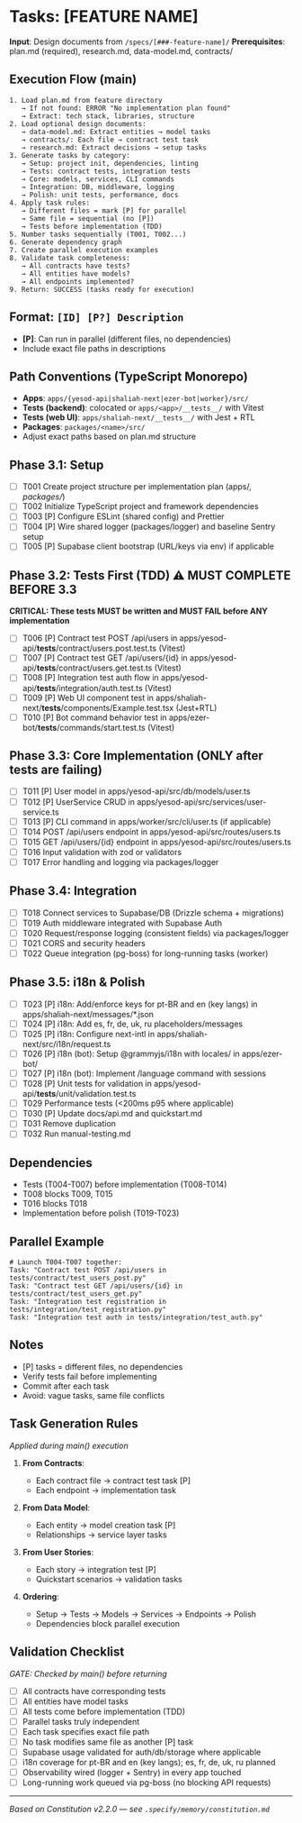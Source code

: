 # Tasks: [FEATURE NAME]

**Input**: Design documents from `/specs/[###-feature-name]/`
**Prerequisites**: plan.md (required), research.md, data-model.md, contracts/

## Execution Flow (main)
```
1. Load plan.md from feature directory
   → If not found: ERROR "No implementation plan found"
   → Extract: tech stack, libraries, structure
2. Load optional design documents:
   → data-model.md: Extract entities → model tasks
   → contracts/: Each file → contract test task
   → research.md: Extract decisions → setup tasks
3. Generate tasks by category:
   → Setup: project init, dependencies, linting
   → Tests: contract tests, integration tests
   → Core: models, services, CLI commands
   → Integration: DB, middleware, logging
   → Polish: unit tests, performance, docs
4. Apply task rules:
   → Different files = mark [P] for parallel
   → Same file = sequential (no [P])
   → Tests before implementation (TDD)
5. Number tasks sequentially (T001, T002...)
6. Generate dependency graph
7. Create parallel execution examples
8. Validate task completeness:
   → All contracts have tests?
   → All entities have models?
   → All endpoints implemented?
9. Return: SUCCESS (tasks ready for execution)
```

## Format: `[ID] [P?] Description`
- **[P]**: Can run in parallel (different files, no dependencies)
- Include exact file paths in descriptions

## Path Conventions (TypeScript Monorepo)
- **Apps**: `apps/{yesod-api|shaliah-next|ezer-bot|worker}/src/`
- **Tests (backend)**: colocated or `apps/<app>/__tests__/` with Vitest
- **Tests (web UI)**: `apps/shaliah-next/__tests__/` with Jest + RTL
- **Packages**: `packages/<name>/src/`
- Adjust exact paths based on plan.md structure

## Phase 3.1: Setup
- [ ] T001 Create project structure per implementation plan (apps/*, packages/*)
- [ ] T002 Initialize TypeScript project and framework dependencies
- [ ] T003 [P] Configure ESLint (shared config) and Prettier
- [ ] T004 [P] Wire shared logger (packages/logger) and baseline Sentry setup
- [ ] T005 [P] Supabase client bootstrap (URL/keys via env) if applicable

## Phase 3.2: Tests First (TDD) ⚠️ MUST COMPLETE BEFORE 3.3
**CRITICAL: These tests MUST be written and MUST FAIL before ANY implementation**
- [ ] T006 [P] Contract test POST /api/users in apps/yesod-api/__tests__/contract/users.post.test.ts (Vitest)
- [ ] T007 [P] Contract test GET /api/users/{id} in apps/yesod-api/__tests__/contract/users.get.test.ts (Vitest)
- [ ] T008 [P] Integration test auth flow in apps/yesod-api/__tests__/integration/auth.test.ts (Vitest)
- [ ] T009 [P] Web UI component test in apps/shaliah-next/__tests__/components/Example.test.tsx (Jest+RTL)
- [ ] T010 [P] Bot command behavior test in apps/ezer-bot/__tests__/commands/start.test.ts (Vitest)

## Phase 3.3: Core Implementation (ONLY after tests are failing)
- [ ] T011 [P] User model in apps/yesod-api/src/db/models/user.ts
- [ ] T012 [P] UserService CRUD in apps/yesod-api/src/services/user-service.ts
- [ ] T013 [P] CLI command in apps/worker/src/cli/user.ts (if applicable)
- [ ] T014 POST /api/users endpoint in apps/yesod-api/src/routes/users.ts
- [ ] T015 GET /api/users/{id} endpoint in apps/yesod-api/src/routes/users.ts
- [ ] T016 Input validation with zod or validators
- [ ] T017 Error handling and logging via packages/logger

## Phase 3.4: Integration
- [ ] T018 Connect services to Supabase/DB (Drizzle schema + migrations)
- [ ] T019 Auth middleware integrated with Supabase Auth
- [ ] T020 Request/response logging (consistent fields) via packages/logger
- [ ] T021 CORS and security headers
- [ ] T022 Queue integration (pg-boss) for long-running tasks (worker)

## Phase 3.5: i18n & Polish
- [ ] T023 [P] i18n: Add/enforce keys for pt-BR and en (key langs) in apps/shaliah-next/messages/*.json
- [ ] T024 [P] i18n: Add es, fr, de, uk, ru placeholders/messages
- [ ] T025 [P] i18n: Configure next-intl in apps/shaliah-next/src/i18n/request.ts
- [ ] T026 [P] i18n (bot): Setup @grammyjs/i18n with locales/ in apps/ezer-bot/
- [ ] T027 [P] i18n (bot): Implement /language command with sessions
- [ ] T028 [P] Unit tests for validation in apps/yesod-api/__tests__/unit/validation.test.ts
- [ ] T029 Performance tests (<200ms p95 where applicable)
- [ ] T030 [P] Update docs/api.md and quickstart.md
- [ ] T031 Remove duplication
- [ ] T032 Run manual-testing.md

## Dependencies
- Tests (T004-T007) before implementation (T008-T014)
- T008 blocks T009, T015
- T016 blocks T018
- Implementation before polish (T019-T023)

## Parallel Example
```
# Launch T004-T007 together:
Task: "Contract test POST /api/users in tests/contract/test_users_post.py"
Task: "Contract test GET /api/users/{id} in tests/contract/test_users_get.py"
Task: "Integration test registration in tests/integration/test_registration.py"
Task: "Integration test auth in tests/integration/test_auth.py"
```

## Notes
- [P] tasks = different files, no dependencies
- Verify tests fail before implementing
- Commit after each task
- Avoid: vague tasks, same file conflicts

## Task Generation Rules
*Applied during main() execution*

1. **From Contracts**:
   - Each contract file → contract test task [P]
   - Each endpoint → implementation task
   
2. **From Data Model**:
   - Each entity → model creation task [P]
   - Relationships → service layer tasks
   
3. **From User Stories**:
   - Each story → integration test [P]
   - Quickstart scenarios → validation tasks

4. **Ordering**:
   - Setup → Tests → Models → Services → Endpoints → Polish
   - Dependencies block parallel execution

## Validation Checklist
*GATE: Checked by main() before returning*

- [ ] All contracts have corresponding tests
- [ ] All entities have model tasks
- [ ] All tests come before implementation (TDD)
- [ ] Parallel tasks truly independent
- [ ] Each task specifies exact file path
- [ ] No task modifies same file as another [P] task
- [ ] Supabase usage validated for auth/db/storage where applicable
- [ ] i18n coverage for pt-BR and en (key langs); es, fr, de, uk, ru planned
- [ ] Observability wired (logger + Sentry) in every app touched
- [ ] Long-running work queued via pg-boss (no blocking API requests)

---

*Based on Constitution v2.2.0 — see `.specify/memory/constitution.md`*